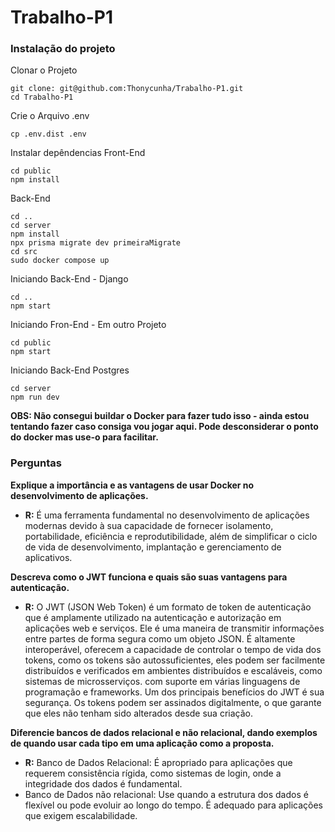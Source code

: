 # Trabalho-P1

### Instalação do projeto

Clonar o Projeto
```
git clone: git@github.com:Thonycunha/Trabalho-P1.git
cd Trabalho-P1
```
Crie o Arquivo .env
```
cp .env.dist .env
```

Instalar depêndencias
Front-End
```
cd public
npm install
```
Back-End
```
cd ..
cd server
npm install
npx prisma migrate dev primeiraMigrate
cd src
sudo docker compose up
```
Iniciando Back-End - Django
```
cd ..
npm start
```
Iniciando Fron-End - Em outro Projeto
```
cd public
npm start
```
Iniciando Back-End Postgres
``` 
cd server
npm run dev
```

**OBS: Não consegui buildar o Docker para fazer tudo isso - ainda estou tentando fazer caso consiga vou jogar aqui. Pode desconsiderar o ponto do docker mas use-o para facilitar.**

### Perguntas

**Explique a importância e as vantagens de usar Docker no desenvolvimento de aplicações.**
- **R:** É uma ferramenta fundamental no desenvolvimento de aplicações modernas devido à sua capacidade de fornecer isolamento, portabilidade, eficiência e reprodutibilidade, além de simplificar o ciclo de vida de desenvolvimento, implantação e gerenciamento de aplicativos.

**Descreva como o JWT funciona e quais são suas vantagens para autenticação.**
- **R:** O JWT (JSON Web Token) é um formato de token de autenticação que é amplamente utilizado na autenticação e autorização em aplicações web e serviços. Ele é uma maneira de transmitir informações entre partes de forma segura como um objeto JSON. É altamente interoperável, oferecem a capacidade de controlar o tempo de vida dos tokens, como os tokens são autossuficientes, eles podem ser facilmente distribuídos e verificados em ambientes distribuídos e escaláveis, como sistemas de microsserviços. com suporte em várias linguagens de programação e frameworks. Um dos principais benefícios do JWT é sua segurança. Os tokens podem ser assinados digitalmente, o que garante que eles não tenham sido alterados desde sua criação.

**Diferencie bancos de dados relacional e não relacional, dando exemplos de quando usar cada tipo em uma aplicação como a proposta.**
- **R:** Banco de Dados Relacional: É apropriado para aplicações que requerem consistência rígida, como sistemas de login, onde a integridade dos dados é fundamental. 
- Banco de Dados não relacional: Use quando a estrutura dos dados é flexível ou pode evoluir ao longo do tempo. É adequado para aplicações que exigem escalabilidade.
